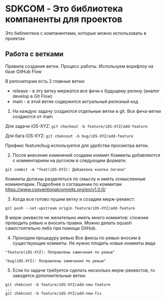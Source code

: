 # SDKCOM - Это библиотека компаненты для проектов
Это библиотека с компанентами, которые можно использовать в проектах

## Работа с ветками
Правила создания ветки. Процесс работы.
Используем воркфлоу на базе GitHub Flow

В репозитории есть 2 главные ветки:

- release - в эту ветку мержатся все фичи к будущему релизу (аналог develop в Git Flow)
- main - в этой ветке содержится актуальный релизный код

1. На каждую задачу создаются отдельные ветки в git.
Все фича-ветки создаются от main

Для задачи iOS-XYZ: `git checkout -b feature/iOS-XYZ/add-feature`

Для бага iOS-XYZ: `git chekcout -b bug/iOS-XYZ/add-feature`

Префикс feature/bug используется для удобства просмотра веток.

2. После внесения изменений создаем коммит
Коммиты добавляются с комментарием на русском в следующем формате:

`git commit -m "feat(iOS-XYZ): Добавлена кнопка логина"`

Коммиты должны разделяться по смыслу и иметь осмысленные комментарии. Подробнее о соглашении по коммитам https://www.conventionalcommits.org/en/v1.0.0/

3.  Когда все готово пушим ветку и созадем мерж-реквест:

`git push --set-upstream origin feature/iOS-XYZ/add-feature`

В мерж-реквесте не желательно иметь много коммитов: сложнее проводить ревью и вносить правки. Можно делать squash самостоятельно либо при помощи GitHub.

4. Проходим процедуру ревью
Все фиксы по ревью вносим в существующие коммиты. Не нужно плодить новые коммиты вида

`"feature(iOS-XYZ): Поправлены замечания по ревью"`

`"bug(iOS-XYZ): Поправлены замечания по ревью"`

5. Если по задаче требуется сделать несколько мерж-реквестов, то заводятся дополнительные ветки:

```
git chekcout -b feature/iOS-XYZ/add-new-feature
...
git chekcout -b feature/iOS-XYZ/add-new-fix
```

